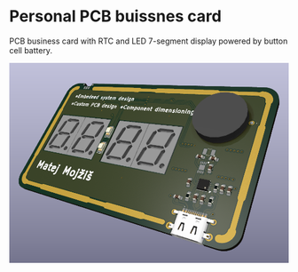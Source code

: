 # Personal PCB buissnes card

PCB business card with RTC and LED 7-segment display powered by button cell battery.

![card](https://github.com/matmoj04/business-card/blob/main/foto.png?raw=true)
